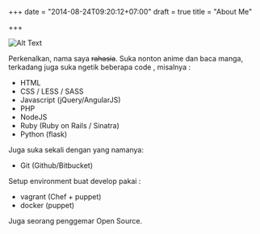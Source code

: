 +++
date = "2014-08-24T09:20:12+07:00"
draft = true
title = "About Me"

+++

![Alt Text](http:// "About Me")

Perkenalkan, nama saya ~~rahasia~~. Suka nonton anime dan baca manga,
terkadang juga suka ngetik beberapa code , misalnya :

* HTML
* CSS / LESS / SASS
* Javascript (jQuery/AngularJS)
* PHP
* NodeJS
* Ruby (Ruby on Rails / Sinatra)
* Python (flask)

Juga suka sekali dengan yang namanya:

* Git (Github/Bitbucket)

Setup environment buat develop pakai :

* vagrant (Chef + puppet)
* docker (puppet)

Juga seorang penggemar Open Source.
